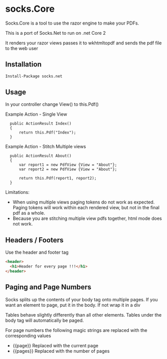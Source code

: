 socks.Core
=========

Socks.Core is a tool to use the razor engine to make your PDFs.

This is a port of Socks.Net to run on .net Core 2

It renders your razor views passes it to wkhtmltopdf and sends the pdf file to the web user

Installation
--------------

```sh
Install-Package socks.net
```



Usage
-----
In your controller change View() to this.Pdf()

Example Action - Single View
```Csharp
  public ActionResult Index()
  {
      return this.Pdf("Index");
  }
```

Example Action - Stitch Multiple views 
```Csharp
  public ActionResult About()
  {
      var report1 = new PdfView {View = "About"};
      var report2 = new PdfView {View = "About"};

      return this.Pdf(report1, report2);
  }
```
Limitations: 
* When using multiple views paging tokens do not work as expected.  Paging tokens will work within each rendered view, but not in the final pdf as a whole.
* Because you are stitching multiple view pdfs together, html mode does not work. 



Headers / Footers
-----
Use the header and footer tag
```html
<header>
  <h1>Header for every page !!!</h1>
</header>
```

Paging and Page Numbers
-----
Socks splits up the contents of your body tag onto multiple pages.
If you want an element to page, put it in the body.
If not wrap it in a div

Tables behave slightly differently than all other elements. Tables under the body tag will automatically be paged.

For page numbers the following magic strings are replaced with the corresponding values
  * {{page}}            Replaced with the current page
  * {{pages}}           Replaced with the number of pages




